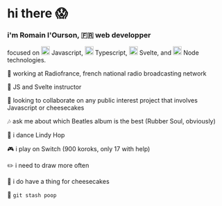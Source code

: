# hi there :scream:

### i'm Romain l'Ourson, :fr: web developper

focused on <img src="https://upload.wikimedia.org/wikipedia/commons/thumb/9/99/Unofficial_JavaScript_logo_2.svg/240px-Unofficial_JavaScript_logo_2.svg.png" width=20/> Javascript, 
<img src="https://camo.githubusercontent.com/932bc3897ff7b04c5665e21371090d7820cba9f1/68747470733a2f2f63646e2e69636f6e73636f75742e636f6d2f69636f6e2f667265652f706e672d3531322f747970657363726970742d313137343936352e706e67" width=20 /> Typescript, <img src="https://upload.wikimedia.org/wikipedia/commons/thumb/1/1b/Svelte_Logo.svg/851px-Svelte_Logo.svg.png" width=20 /> Svelte, and <img src="https://firebearstudio.com/blog/wp-content/uploads/2015/10/Node-e1443953851722.png" width=20/> Node technologies.

:office: working at Radiofrance, french national radio broadcasting network

:book: JS and Svelte instructor

:thought_balloon: looking to collaborate on any public interest project that involves Javascript or cheesecakes

:notes: ask me about which Beatles album is the best (Rubber Soul, obviously)

:dancers: i dance Lindy Hop

:video_game: i play on Switch (900 koroks, only 17 with help)

:pencil2: i need to draw more often

:cake: i do have a thing for cheesecakes

:poop: `git stash poop`
